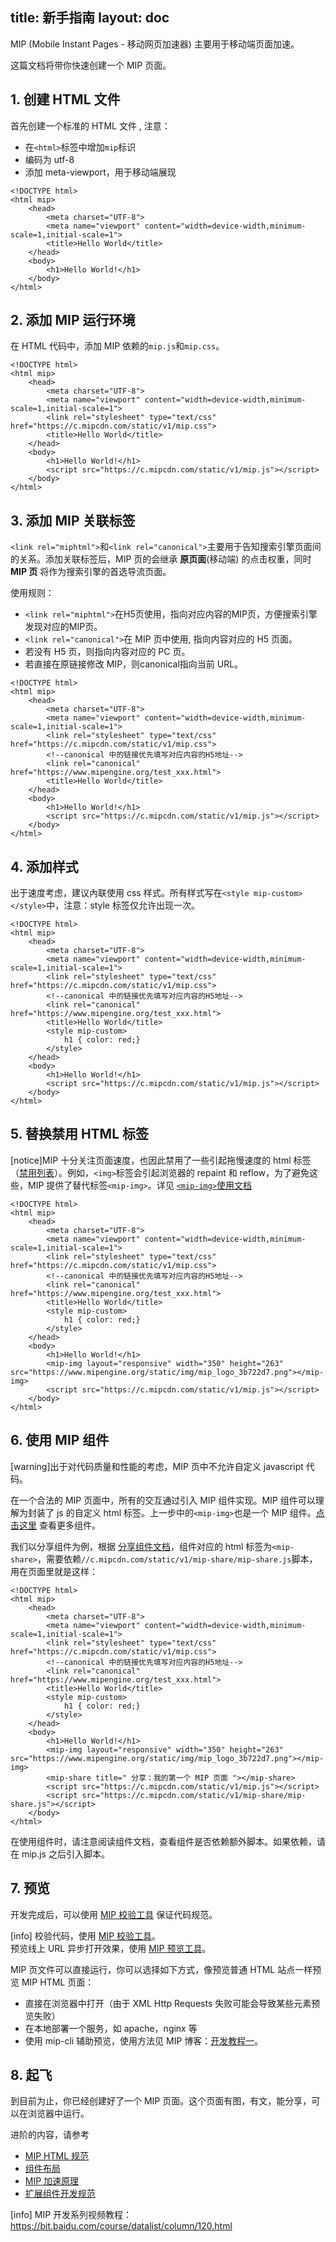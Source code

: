 title: 新手指南
layout: doc
---

MIP (Mobile Instant Pages - 移动网页加速器) 主要用于移动端页面加速。

这篇文档将带你快速创建一个 MIP 页面。

## 1. 创建 HTML 文件
首先创建一个标准的 HTML 文件 , 注意：

- 在`<html>`标签中增加`mip`标识
- 编码为 utf-8
- 添加 meta-viewport，用于移动端展现

```
<!DOCTYPE html>
<html mip>
    <head>
        <meta charset="UTF-8">
        <meta name="viewport" content="width=device-width,minimum-scale=1,initial-scale=1">
        <title>Hello World</title>
    </head>
    <body>
        <h1>Hello World!</h1>
    </body>
</html>
```

## 2. 添加 MIP 运行环境
在 HTML 代码中，添加 MIP 依赖的`mip.js`和`mip.css`。
```
<!DOCTYPE html>
<html mip>
    <head>
        <meta charset="UTF-8">
        <meta name="viewport" content="width=device-width,minimum-scale=1,initial-scale=1">
        <link rel="stylesheet" type="text/css" href="https://c.mipcdn.com/static/v1/mip.css">
        <title>Hello World</title>
    </head>
    <body>
        <h1>Hello World!</h1>
        <script src="https://c.mipcdn.com/static/v1/mip.js"></script>
    </body>
</html>
```

## 3. 添加 MIP 关联标签
`<link rel="miphtml">`和`<link rel="canonical">`主要用于告知搜索引擎页面间的关系。添加关联标签后，MIP 页的会继承 **原页面**(移动端) 的点击权重，同时 **MIP 页** 将作为搜索引擎的首选导流页面。

使用规则：

- `<link rel="miphtml">`在H5页使用，指向对应内容的MIP页，方便搜索引擎发现对应的MIP页。
- `<link rel="canonical">`在 MIP 页中使用, 指向内容对应的 H5 页面。
- 若没有 H5 页，则指向内容对应的 PC 页。
- 若直接在原链接修改 MIP，则canonical指向当前 URL。

```
<!DOCTYPE html>
<html mip>
    <head>
        <meta charset="UTF-8">
        <meta name="viewport" content="width=device-width,minimum-scale=1,initial-scale=1">
        <link rel="stylesheet" type="text/css" href="https://c.mipcdn.com/static/v1/mip.css">
        <!--canonical 中的链接优先填写对应内容的H5地址-->
        <link rel="canonical" href="https://www.mipengine.org/test_xxx.html">
        <title>Hello World</title>
    </head>
    <body>
        <h1>Hello World!</h1>
        <script src="https://c.mipcdn.com/static/v1/mip.js"></script>
    </body>
</html>
```

## 4. 添加样式
出于速度考虑，建议內联使用 css 样式。所有样式写在`<style mip-custom></style>`中，注意：style 标签仅允许出现一次。

```
<!DOCTYPE html>
<html mip>
    <head>
        <meta charset="UTF-8">
        <meta name="viewport" content="width=device-width,minimum-scale=1,initial-scale=1">
        <link rel="stylesheet" type="text/css" href="https://c.mipcdn.com/static/v1/mip.css">
        <!--canonical 中的链接优先填写对应内容的H5地址-->
        <link rel="canonical" href="https://www.mipengine.org/test_xxx.html">
        <title>Hello World</title>
        <style mip-custom>
            h1 { color: red;}
        </style>
    </head>
    <body>
        <h1>Hello World!</h1>
        <script src="https://c.mipcdn.com/static/v1/mip.js"></script>
    </body>
</html>
```

## 5. 替换禁用 HTML 标签
[notice]MIP 十分关注页面速度，也因此禁用了一些引起拖慢速度的 html 标签（[禁用列表](/doc/2-tech/1-mip-html.html)）。例如，`<img>`标签会引起浏览器的 repaint 和 reflow，为了避免这些，MIP 提供了替代标签`<mip-img>`。详见 [`<mip-img>`使用文档](/examples/mip/mip-img.html)

```
<!DOCTYPE html>
<html mip>
    <head>
        <meta charset="UTF-8">
        <meta name="viewport" content="width=device-width,minimum-scale=1,initial-scale=1">
        <link rel="stylesheet" type="text/css" href="https://c.mipcdn.com/static/v1/mip.css">
        <!--canonical 中的链接优先填写对应内容的H5地址-->
        <link rel="canonical" href="https://www.mipengine.org/test_xxx.html">
        <title>Hello World</title>
        <style mip-custom>
            h1 { color: red;}
        </style>
    </head>
    <body>
        <h1>Hello World!</h1>
        <mip-img layout="responsive" width="350" height="263" src="https://www.mipengine.org/static/img/mip_logo_3b722d7.png"></mip-img>
        <script src="https://c.mipcdn.com/static/v1/mip.js"></script>
    </body>
</html>
```

## 6. 使用 MIP 组件
[warning]出于对代码质量和性能的考虑，MIP 页中不允许自定义 javascript 代码。

在一个合法的 MIP 页面中，所有的交互通过引入 MIP 组件实现。MIP 组件可以理解为封装了 js 的自定义 html 标签。上一步中的`<mip-img>`也是一个 MIP 组件。[点击这里](/doc/3-widget/10-widgets.html) 查看更多组件。

我们以分享组件为例，根据 [分享组件文档](/examples/mip-extensions/mip-share.html)，组件对应的 html 标签为`<mip-share>`，需要依赖`//c.mipcdn.com/static/v1/mip-share/mip-share.js`脚本，用在页面里就是这样：

```
<!DOCTYPE html>
<html mip>
    <head>
        <meta charset="UTF-8">
        <meta name="viewport" content="width=device-width,minimum-scale=1,initial-scale=1">
        <link rel="stylesheet" type="text/css" href="https://c.mipcdn.com/static/v1/mip.css">
        <!--canonical 中的链接优先填写对应内容的H5地址-->
        <link rel="canonical" href="https://www.mipengine.org/test_xxx.html">
        <title>Hello World</title>
        <style mip-custom>
            h1 { color: red;}
        </style>
    </head>
    <body>
        <h1>Hello World!</h1>
        <mip-img layout="responsive" width="350" height="263" src="https://www.mipengine.org/static/img/mip_logo_3b722d7.png"></mip-img>
        <mip-share title=" 分享：我的第一个 MIP 页面 "></mip-share>
        <script src="https://c.mipcdn.com/static/v1/mip.js"></script>
        <script src="https://c.mipcdn.com/static/v1/mip-share/mip-share.js"></script>
    </body>
</html>
```

在使用组件时，请注意阅读组件文档，查看组件是否依赖额外脚本。如果依赖，请在 mip.js 之后引入脚本。

## 7. 预览
开发完成后，可以使用 [MIP 校验工具](//www.mipengine.org/validator/validate) 保证代码规范。

[info] 校验代码，使用 [MIP 校验工具](//www.mipengine.org/validator/validate)。<br> 预览线上 URL 异步打开效果，使用 [MIP 预览工具](//www.mipengine.org/validator/preview)。

MIP 页文件可以直接运行，你可以选择如下方式，像预览普通 HTML 站点一样预览 MIP HTML 页面：

- 直接在浏览器中打开（由于 XML Http Requests 失败可能会导致某些元素预览失败）
- 在本地部署一个服务，如 apache，nginx 等
- 使用 mip-cli 辅助预览，使用方法见 MIP 博客：[开发教程一](http://www.cnblogs.com/mipengine/p/mip_cli_1_install.html)。


## 8. 起飞
到目前为止，你已经创建好了一个 MIP 页面。这个页面有图，有文，能分享，可以在浏览器中运行。

进阶的内容，请参考

- [MIP HTML 规范](/doc/2-tech/1-mip-html.html)
- [组件布局](/doc/3-widget/11-widget-layout.html)
- [MIP 加速原理](/doc/03-principle-of-mip.html)
- [扩展组件开发规范](/doc/2-tech/4-mip-widget.html)

[info] MIP 开发系列视频教程：https://bit.baidu.com/course/datalist/column/120.html
